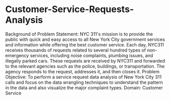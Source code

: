 # Customer-Service-Requests-Analysis
Background of Problem Statement: NYC 311's mission is to provide the public with quick and easy access to all New York City government services and information while offering the best customer service. Each day, NYC311 receives thousands of requests related to several hundred types of non-emergency services, including noise complaints, plumbing issues, and illegally parked cars. These requests are received by NYC311 and forwarded to the relevant agencies such as the police, buildings, or transportation. The agency responds to the request, addresses it, and then closes it. Problem Objective: To perform a service request data analysis of New York City 311 calls and focus on the data wrangling techniques to understand the pattern in the data and also visualize the major complaint types. Domain: Customer Service
